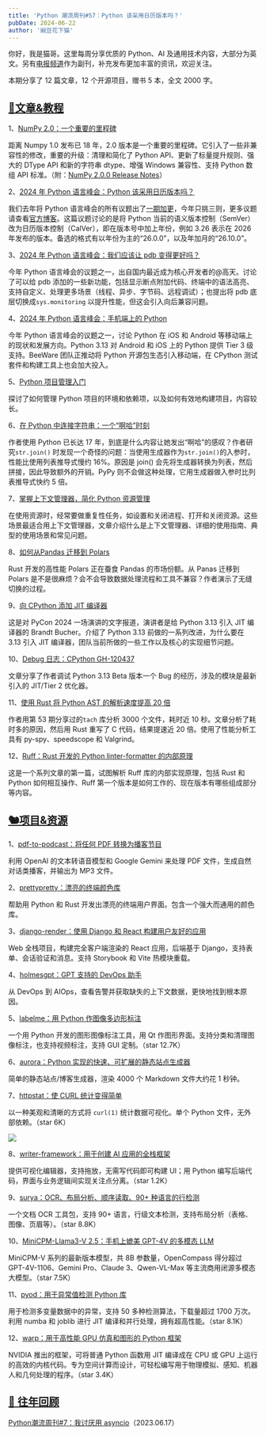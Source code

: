 ```yaml
---
title: 'Python 潮流周刊#57：Python 该采用日历版本吗？'
pubDate: 2024-06-22
author: '豌豆花下猫'
---
```


你好，我是猫哥。这里每周分享优质的 Python、AI 及通用技术内容，大部分为英文。另有[电报频道](https://t.me/pythontrendingweekly)作为副刊，补充发布更加丰富的资讯，欢迎关注。

本期分享了 12 篇文章，12 个开源项目，赠书 5 本，全文 2000 字。

## [🦄文章&教程](https://xiaobot.net/p/python_weekly)

1、[NumPy 2.0：一个重要的里程碑](https://blog.scientific-python.org/numpy/numpy2/)

距离 Numpy 1.0 发布已 18 年，2.0 版本是一个重要的里程碑。它引入了一些非兼容性的修改，重要的升级：清理和简化了 Python API、更新了标量提升规则、强大的 DType API 和新的字符串 dtype、增强 Windows 兼容性、支持 Python 数组 API 标准。（附：[NumPy 2.0.0 Release Notes](https://github.com/numpy/numpy/releases/tag/v2.0.0)）

2、[2024 年 Python 语言峰会：Python 该采用日历版本吗？](https://pyfound.blogspot.com/2024/06/python-language-summit-2024-should-python-adopt-calver.html)

我们去年将 Python 语言峰会的所有议题出了[一期加更](https://pythoncat.top/posts/2023-05-31-weekly4)，今年只挑三则，更多议题请查看[官方博客](https://pyfound.blogspot.com/2024/06/python-language-summit-2024.html)。这篇议题讨论的是将 Python 当前的语义版本控制（SemVer）改为日历版本控制（CalVer），即在版本号中加上年份，例如 3.26 表示在 2026 年发布的版本。备选的格式有以年份为主的“26.0.0”，以及年加月的“26.10.0”。

3、[2024 年 Python 语言峰会：我们应该让 pdb 变得更好吗？](https://pyfound.blogspot.com/2024/06/python-language-summit-2024-pyrepl-new-pdb.html)

今年 Python 语言峰会的议题之一，出自国内最近成为核心开发者的@高天。讨论了可以给 pdb 添加的一些新功能，包括显示断点附加代码、终端中的语法高亮、支持自定义、处理更多场景（线程、异步、字节码、远程调试）；也提出将 pdb 底层切换成`sys.monitoring` 以提升性能，但这会引入向后兼容问题。

4、[2024 年 Python 语言峰会：手机端上的 Python](https://pyfound.blogspot.com/2024/06/python-language-summit-2024-python-on-mobile.html)

今年 Python 语言峰会的议题之一，讨论 Python 在 iOS 和 Android 等移动端上的现状和发展方向。Python 3.13 对 Android 和 iOS 上的 Python 提供 Tier 3 级支持。BeeWare 团队正推动将 Python 开源包生态引入移动端，在 CPython 测试套件和构建工具上也会加大投入。

5、[Python 项目管理入门](https://martynassubonis.substack.com/p/python-project-management-primer)

探讨了如何管理 Python 项目的环境和依赖项，以及如何有效地构建项目，内容较长。

6、[在 Python 中连接字符串：一个“啊哈”时刻](https://berglyd.net/blog/2024/06/joining-strings-in-python/)

作者使用 Python 已长达 17 年，到底是什么内容让她发出“啊哈”的感叹？作者研究`str.join()` 时发现一个奇怪的问题：当使用生成器作为`str.join()`的入参时，性能比使用列表推导式慢约 16%。原因是 join() 会先将生成器转换为列表，然后拼接，因此导致额外的开销。PyPy 则不会做这种处理，它用生成器做入参时比列表推导式快约 5 倍。

7、[掌握上下文管理器，简化 Python 资源管理](https://coderlegion.com/361/mastering-context-manager-simplifying-resource-management-python)

在使用资源时，经常要做重复性任务，如设置和关闭进程、打开和关闭资源。这些场景最适合用上下文管理器，文章介绍什么是上下文管理器、详细的使用指南、典型的使用场景和常见问题。

8、[如何从Pandas 迁移到 Polars](https://blog.jetbrains.com/pycharm/2024/06/how-to-move-from-pandas-to-polars/)

Rust 开发的高性能 Polars 正在蚕食 Pandas 的市场份额。从 Panas 迁移到 Polars 是不是很麻烦？会不会导致数据处理流程和工具不兼容？作者演示了无缝切换的过程。

9、[向 CPython 添加 JIT 编译器](https://lwn.net/SubscriberLink/977855/5daef5af6b2d4c1b/)

这是对 PyCon 2024 一场演讲的文字报道，演讲者是给 Python 3.13 引入 JIT 编译器的 Brandt Bucher。介绍了 Python 3.13 前做的一系列改进，为什么要在 3.13 引入 JIT 编译器，团队当前所做的一些工作以及核心的实现细节问题。

10、[Debug 日志：CPython GH-120437](https://www.manjusaka.blog/posts/2024/06/19/a-live-debug-gh120437/)

文章分享了作者调试 Python 3.13 Beta 版本一个 Bug 的经历，涉及的模块是最新引入的 JIT/Tier 2 优化器。

11、[使用 Rust 将 Python AST 的解析速度提高 20 倍](https://www.gauge.sh/blog/parsing-python-asts-20x-faster-with-rust)

作者用第 53 期分享过的`tach` 库分析 3000 个文件，耗时近 10 秒。文章分析了耗时多的原因，然后用 Rust 重写了 C 代码，结果提速近 20 倍。使用了性能分析工具有 py-spy、speedscope 和 Valgrind。

12、[Ruff：Rust 开发的 Python linter-formatter 的内部原理](https://compileralchemy.substack.com/p/ruff-internals-of-a-rust-backed-python)

这是一个系列文章的第一篇，试图解析 Ruff 库的内部实现原理，包括 Rust 和 Python 如何相互操作、Ruff 第一个版本是如何工作的、现在版本有哪些组成部分等内容。

## [🐿️项目&资源](https://xiaobot.net/p/python_weekly)

1、[pdf-to-podcast：将任何 PDF 转换为播客节目](https://github.com/knowsuchagency/pdf-to-podcast)

利用 OpenAI 的文本转语音模型和 Google Gemini 来处理 PDF 文件，生成自然对话类播客，并输出为 MP3 文件。

2、[prettypretty：漂亮的终端颜色库](https://github.com/apparebit/prettypretty)

帮助用 Python 和 Rust 开发出漂亮的终端用户界面。包含一个强大而通用的颜色库。

3、[django-render：使用 Django 和 React 构建用户友好的应用](https://github.com/kaedroho/django-render)

Web 全栈项目，构建完全客户端渲染的 React 应用，后端基于 Django，支持表单、会话验证和消息。支持 Storybook 和 Vite 热模块重载。

4、[holmesgpt：GPT 支持的 DevOps 助手](https://github.com/robusta-dev/holmesgpt/)

从 DevOps 到 AIOps，查看告警并获取缺失的上下文数据，更快地找到根本原因。

5、[labelme：用 Python 作图像多边形标注](https://github.com/labelmeai/labelme)

一个用 Python 开发的图形图像标注工具，用 Qt 作图形界面。支持分类和清理图像标注，也支持视频标注，支持 GUI 定制。（star 12.7K）

6、[aurora：Python 实现的快速、可扩展的静态站点生成器](https://github.com/capjamesg/aurora)

简单的静态站点/博客生成器，渲染 4000 个 Markdown 文件大约花 1 秒钟。

7、[httpstat：使 CURL 统计变得简单](https://github.com/reorx/httpstat)

以一种美观和清晰的方式将 `curl(1)` 统计数据可视化。单个 Python 文件，无外部依赖。（star 6K）

![](https://img.pythoncat.top/httpstat.png)

8、[writer-framework：用于创建 AI 应用的全栈框架](https://github.com/writer/writer-framework)

提供可视化编辑器，支持拖放，无需写代码即可构建 UI；用 Python 编写后端代码，界面与业务逻辑间实现关注点分离。（star 1.2K）

9、[surya：OCR、布局分析、顺序读取、90+ 种语言的行检测](https://github.com/VikParuchuri/surya)

一个文档 OCR 工具包，支持 90+ 语言，行级文本检测，支持布局分析（表格、图像、页眉等）。（star 8.8K）

10、[MiniCPM-Llama3-V 2.5：手机上媲美 GPT-4V 的多模态 LLM](https://github.com/OpenBMB/MiniCPM-V)

MiniCPM-V 系列的最新版本模型，共 8B 参数量，OpenCompass 得分超过 GPT-4V-1106、Gemini Pro、Claude 3、Qwen-VL-Max 等主流商用闭源多模态大模型。（star 7.5K）

11、[pyod：用于异常值检测 Python 库](https://github.com/yzhao062/pyod)

用于检测多变量数据中的异常，支持 50 多种检测算法，下载量超过 1700 万次。利用 numba 和 joblib 进行 JIT 编译和并行处理，拥有超高性能。（star 8.1K）

12、[warp：用于高性能 GPU 仿真和图形的 Python 框架](https://github.com/NVIDIA/warp)

NVIDIA 推出的框架，可将普通 Python 函数用 JIT 编译成在 CPU 或 GPU 上运行的高效的内核代码。专为空间计算而设计，可轻松编写用于物理模拟、感知、机器人和几何处理的程序。（star 3.4K）

## [🐧 往年回顾](https://xiaobot.net/p/python_weekly)

[Python潮流周刊#7：我讨厌用 asyncio](https://pythoncat.top/posts/2023-06-17-weekly7)（2023.06.17）